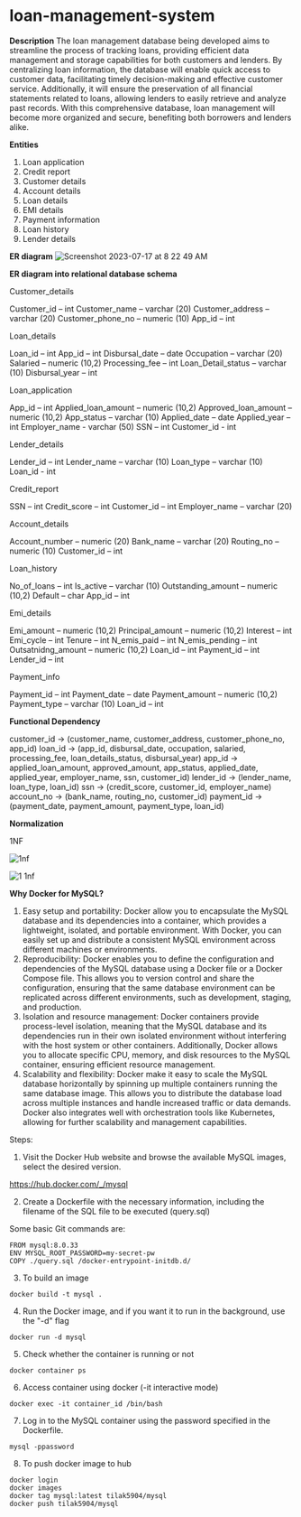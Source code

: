 # loan-management-system

**Description**
The loan management database being developed aims to streamline the process of tracking loans, providing efficient data management and storage capabilities for both customers and lenders. By centralizing loan information, the database will enable quick access to customer data, facilitating timely decision-making and effective customer service. Additionally, it will ensure the preservation of all financial statements related to loans, allowing lenders to easily retrieve and analyze past records. With this comprehensive database, loan management will become more organized and secure, benefiting both borrowers and lenders alike.

**Entities**
1.	Loan application
2.	Credit report
3.	Customer details
4.	Account details
5.	Loan details
6.	EMI details
7.	Payment information
8.	Loan history
9.	Lender details

**ER diagram**
![Screenshot 2023-07-17 at 8 22 49 AM](https://github.com/Tilak559/loan-management-system/assets/38768214/b5a33bf5-b381-40df-8589-1bdd3ac654a1)


**ER diagram into relational database schema**

Customer_details

Customer_id – int
Customer_name – varchar (20)
Customer_address – varchar (20)
Customer_phone_no – numeric (10)
App_id – int

Loan_details

Loan_id – int
App_id – int
Disbursal_date – date
Occupation – varchar (20)
Salaried – numeric (10,2)
Processing_fee – int
Loan_Detail_status – varchar (10)
Disbursal_year – int

Loan_application

App_id – int
Applied_loan_amount – numeric (10,2)
Approved_loan_amount – numeric (10,2)
App_status – varchar (10)
Applied_date – date
Applied_year – int
Employer_name - varchar (50)
SSN – int
Customer_id - int

Lender_details

Lender_id – int
Lender_name – varchar (10)
Loan_type – varchar (10)
Loan_id - int


Credit_report

SSN – int
Credit_score – int
Customer_id – int
Employer_name – varchar (20)

Account_details       

Account_number – numeric (20)
Bank_name – varchar (20)
Routing_no – numeric (10)
Customer_id – int

Loan_history

No_of_loans – int
Is_active – varchar (10)
Outstanding_amount – numeric (10,2)
Default – char
App_id – int

Emi_details

Emi_amount – numeric (10,2)
Principal_amount – numeric (10,2)
Interest – int
Emi_cycle – int
Tenure – int
N_emis_paid – int
N_emis_pending – int
Outsatnidng_amount – numeric (10,2)
Loan_id – int
Payment_id – int
Lender_id – int

Payment_info

Payment_id – int
Payment_date – date
Payment_amount – numeric (10,2)
Payment_type – varchar (10)
Loan_id – int

**Functional Dependency**

customer_id -> (customer_name, customer_address, customer_phone_no, app_id)
loan_id -> (app_id, disbursal_date, occupation, salaried, processing_fee, loan_details_status, disbursal_year)
app_id -> applied_loan_amount, approved_amount, app_status, applied_date, applied_year, employer_name, ssn, customer_id)
lender_id -> (lender_name, loan_type, loan_id)
ssn -> (credit_score, customer_id, employer_name)
account_no -> (bank_name, routing_no, customer_id)
payment_id -> (payment_date, payment_amount, payment_type, loan_id)

**Normalization**

1NF

![1nf](https://github.com/Tilak559/loan-management-system/assets/38768214/699ad79f-3dd3-4266-a41a-ad75ecb218ad)

![1 1nf](https://github.com/Tilak559/loan-management-system/assets/38768214/7c8ad68b-a5b2-475d-8e3c-7c33506edb05)



**Why Docker for MySQL?**

1.	Easy setup and portability: Docker allow you to encapsulate the MySQL database and its dependencies into a container, which provides a lightweight, isolated, and portable environment. With Docker, you can easily set up and distribute a consistent MySQL environment across different machines or environments.
2.	Reproducibility: Docker enables you to define the configuration and dependencies of the MySQL database using a Docker file or a Docker Compose file. This allows you to version control and share the configuration, ensuring that the same database environment can be replicated across different environments, such as development, staging, and production.
3.	Isolation and resource management: Docker containers provide process-level isolation, meaning that the MySQL database and its dependencies run in their own isolated environment without interfering with the host system or other containers. Additionally, Docker allows you to allocate specific CPU, memory, and disk resources to the MySQL container, ensuring efficient resource management.
4.	Scalability and flexibility: Docker make it easy to scale the MySQL database horizontally by spinning up multiple containers running the same database image. This allows you to distribute the database load across multiple instances and handle increased traffic or data demands. Docker also integrates well with orchestration tools like Kubernetes, allowing for further scalability and management capabilities.


Steps:

1. Visit the Docker Hub website and browse the available MySQL images, select the desired version.

https://hub.docker.com/_/mysql

2. Create a Dockerfile with the necessary information, including the filename of the SQL file to be executed (query.sql)

Some basic Git commands are:
```
FROM mysql:8.0.33
ENV MYSQL_ROOT_PASSWORD=my-secret-pw
COPY ./query.sql /docker-entrypoint-initdb.d/
```

3. To build an image
```
docker build -t mysql .
```
4. Run the Docker image, and if you want it to run in the background, use the "-d" flag
```
docker run -d mysql
```

5. Check whether the container is running or not
```
docker container ps
```

6. Access container using docker (-it interactive mode)
```
docker exec -it container_id /bin/bash
```

7. Log in to the MySQL container using the password specified in the Dockerfile.
```
mysql -ppassword
```

8. To push docker image to hub
```
docker login
docker images
docker tag mysql:latest tilak5904/mysql
docker push tilak5904/mysql
```
    
